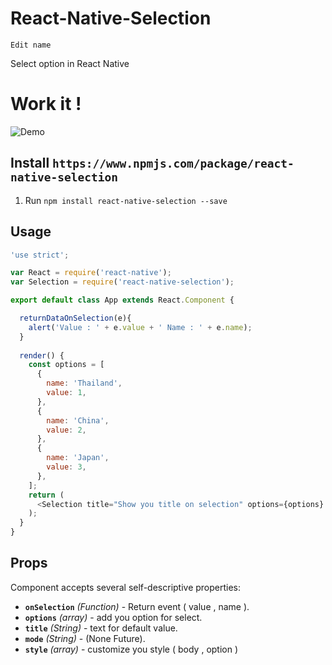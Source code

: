 # React-Native-Selection 
`Edit name`

Select option in React Native

# Work it !

![Demo](https://s13.postimg.org/u7jvcr59z/Untitled.jpg)

## Install `https://www.npmjs.com/package/react-native-selection`

1. Run `npm install react-native-selection --save`

## Usage

```javascript
'use strict';

var React = require('react-native');
var Selection = require('react-native-selection');

export default class App extends React.Component {

  returnDataOnSelection(e){
    alert('Value : ' + e.value + ' Name : ' + e.name);
  }
  
  render() {
    const options = [
      {
        name: 'Thailand',
        value: 1,
      },
      {
        name: 'China',
        value: 2,
      },
      {
        name: 'Japan',
        value: 3,
      },
    ];
    return (
      <Selection title="Show you title on selection" options={options} onSelection={(e)=>this.returnDataOnSelection.bind(this, e)} />
    );
  }
}
```
## Props

Component accepts several self-descriptive properties:

- **`onSelection`** _(Function)_ - Return event ( value , name ).
- **`options`** _(array)_ - add you option for select.
- **`title`** _(String)_ - text for default value.
- **`mode`** _(String)_ - (None Future).
- **`style`** _(array)_ - customize you style ( body , option )
